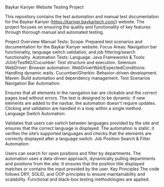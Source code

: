 Baykar Kariyer Website Testing Project

This repository contains the test automation and manual test documentation for the Baykar Kariyer (https://kariyer.baykartech.com/) website. The project focuses on ensuring the quality and functionality of key features through thorough manual and automated testing.


Project Overview
Manual Tests:
Scope: Prepared test scenarios and documentation for the Baykar Kariyer website.
Focus Areas: Navigation bar functionality, language switch validation, and job filtering/search functionality.
Automation Tests:
Language: Java
Frameworks & Tools:
JUnit/TestNG/Cucumber: Test structure and execution.
Selenium WebDriver: Browser automation.
WebDriverWait/ExpectedConditions: Handling dynamic waits.
Cucumber/Gherkin: Behavior-driven development.
Maven: Build automation and dependency management.
Test Scenarios
Navigation Bar Automation:

Ensures that all elements in the navigation bar are clickable and the correct pages load without errors.
The test is designed to be dynamic: if new elements are added to the navbar, the automation doesn't require updates. Clicking and validation are handled in a loop within a single method.
Language Switch Automation:

Validates that users can switch between languages provided by the site and ensures that the correct language is displayed.
The automation is static: it verifies the site’s supported languages and checks that the elements are correctly displayed after a language switch.
Job Position Search & Filter Automation:

Users can search for open positions and filter by departments.
The automation uses a data-driven approach, dynamically pulling departments and positions from the site. It ensures that the position title displayed matches or contains the input provided by the user.
Key Principles
The code follows DRY, SOLID, and OOP principles to ensure maintainability and scalability.
Functional and black-box testing methodologies are applied.
